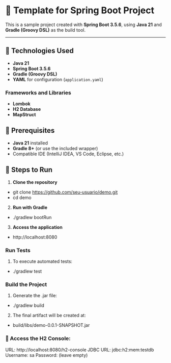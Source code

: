 # 🧩 Template for Spring Boot Project

This is a sample project created with **Spring Boot 3.5.6**, 
using **Java 21** and **Gradle (Groovy DSL)** as the build tool.

---

## 🚀 Technologies Used

- **Java 21**
- **Spring Boot 3.5.6**
- **Gradle (Groovy DSL)**
- **YAML** for configuration (`application.yaml`)

### Frameworks and Libraries

- **Lombok**
- **H2 Database**
- **MapStruct**

## 🔹 Prerequisites
- **Java 21** installed
- **Gradle 8+** (or use the included wrapper)
- Compatible IDE (IntelliJ IDEA, VS Code, Eclipse, etc.)

## 🧰 Steps to Run

1. **Clone the repository**
 - git clone https://github.com/seu-usuario/demo.git
 - cd demo

2. **Run with Gradle**
 - ./gradlew bootRun

3. **Access the application**
 - http://localhost:8080

### Run Tests

1. To execute automated tests:
 - ./gradlew test

### Build the Project

1. Generate the .jar file:
 - ./gradlew build

2. The final artifact will be created at:
 - build/libs/demo-0.0.1-SNAPSHOT.jar

### 💾 Access the H2 Console:
URL: http://localhost:8080/h2-console
JDBC URL: jdbc:h2:mem:testdb
Username: sa
Password: (leave empty)